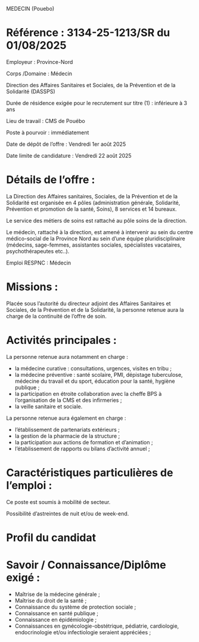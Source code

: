 
MEDECIN (Pouebo)

# Référence : 3134-25-1213/SR du 01/08/2025

Employeur : Province-Nord

Corps /Domaine : Médecin

Direction des Affaires Sanitaires et Sociales, de la Prévention et de la Solidarité (DASSPS)

Durée de résidence exigée pour le recrutement sur titre (1) : inférieure à 3 ans

Lieu de travail : CMS de Pouébo

Poste à pourvoir : immédiatement

Date de dépôt de l’offre : Vendredi 1er août 2025

Date limite de candidature : Vendredi 22 août 2025

# Détails de l’offre :

La Direction des Affaires sanitaires, Sociales, de la Prévention et de la Solidarité est organisée en 4 pôles (administration générale, Solidarité, Prévention et promotion de la santé, Soins), 8 services et 14 bureaux.

Le service des métiers de soins est rattaché au pôle soins de la direction.

Le médecin, rattaché à la direction, est amené à intervenir au sein du centre médico-social de la Province Nord au sein d’une équipe pluridisciplinaire (médecins, sage-femmes, assistantes sociales, spécialistes vacataires, psychothérapeutes etc..).

Emploi RESPNC : Médecin

# Missions :

Placée sous l’autorité du directeur adjoint des Affaires Sanitaires et Sociales, de la Prévention et de la Solidarité, la personne retenue aura la charge de la continuité de l’offre de soin.

# Activités principales :

La personne retenue aura notamment en charge :

- la médecine curative : consultations, urgences, visites en tribu ;
- la médecine préventive : santé scolaire, PMI, dépistage tuberculose, médecine du travail et du sport, éducation pour la santé, hygiène publique ;
- la participation en étroite collaboration avec la cheffe BPS à l’organisation de la CMS et des infirmeries ;
- la veille sanitaire et sociale.

La personne retenue aura également en charge :

- l’établissement de partenariats extérieurs ;
- la gestion de la pharmacie de la structure ;
- la participation aux actions de formation et d’animation ;
- l’établissement de rapports ou bilans d’activité annuel ;

# Caractéristiques particulières de l’emploi :

Ce poste est soumis à mobilité de secteur.

Possibilité d’astreintes de nuit et/ou de week-end.

# Profil du candidat

# Savoir / Connaissance/Diplôme exigé :

- Maîtrise de la médecine générale ;
- Maîtrise du droit de la santé ;
- Connaissance du système de protection sociale ;
- Connaissance en santé publique ;
- Connaissance en épidémiologie ;
- Connaissances en gynécologie-obstétrique, pédiatrie, cardiologie, endocrinologie et/ou infectiologie seraient appréciées ;


